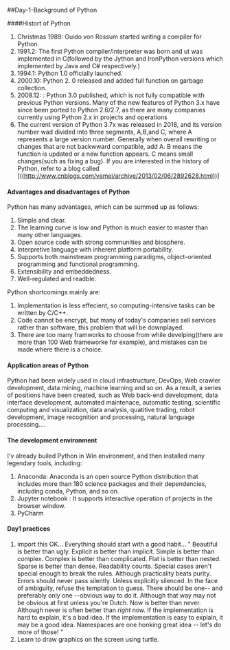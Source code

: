 
##Day-1-Background of Python

####Histort of Python

1. Christmas 1989: Guido von Rossum started writing a compiler for Python.
2. 1991.2: The first Python compiler/interpreter was born and ut was implemented in C(followed by the Jython and IronPython versions which implemented by Java and C# respectively.)
3. 1994.1: Python 1.0 officially launched.
4. 2000.10:  Python 2. 0 released and added full function on garbage collection.
5. 2008.12: : Python 3.0 published, which is not fully compatible with previous Python versions. Many of the new features of Python 3.x have since been ported to Python 2.6/2.7, as there are many companies currently using Python 2.x in projects and operations
6. The current version of Python 3.7x was released in 2018, and its version number wad divided into three segments, A,B,and C, where A represents a large version number. Generally when overall rewriting or changes that are not backwward compatible, add A. B means the function is updated or a new function appears. C means small changes(such as fixing a bug). If you are interested in the history of Python, refer to a blog called [<Python Brief History>((http://www.cnblogs.com/vamei/archive/2013/02/06/2892628.html))]

#### Advantages and disadvantages of Python

Python has many advantages, which can be summed up as follows:
1. Simple and clear. 
2. The learning curve is low and Python is much easier to master than many other languages.
3. Open source code with strong communities and biosphere.
4. Interpretive language with inherent platform portability. 
5. Supports both mainstream programming paradigms, object-oriented programming and functional programming. 
6. Extensibility and  embeddedness.
7. Well-regulated and readble. 

Python shortcomings mainly are:
1. Implementation is less effecient, so computing-intensive tasks can be written by C/C++.
2. Code cannot be encrypt,  but many of today's companies sell services rather than software, this problem that will be downplayed.
3. There are too many framworks to choose from while develping(there are more than 100 Web frameworke for example), and mistakes can be made where there is a choice.

#### Application areas of Python
Python had been widely used in cloud infrastructure, DevOps, Web crawler development, data mining, machine learning and so on. As a result, a series of positions have been created, such as Web back-end development, data interface development, automated maintenace, automatic testing, scientific computing and visualization, data analysis, quatitive trading, robot development, image recognition and processing, natural language processing....

#### The development environment
I'v already builed Python in Win environment, and then installed many legendary tools, including:
1. Anaconda: Anaconda is an open source Python distribution that includes more than 180 science packages and their dependencies, including conda, Python, and so on. 
2. Jupyter notebook : It supports interactive operation of projects in the browser window.
3. PyCharm


#### Day1 practices
1. import this 
   OK... Everything should start with a good habit...
	"
	Beautiful is better than ugly.
	Explicit is better than implicit.
	Simple is better than complex.
	Complex is better than complicated.
	Flat is better than nested.
	Sparse is better than dense.
	Readability counts.
	Special cases aren't special enough to break the rules.
	Although practicality beats purity.
	Errors should never pass silently.
	Unless explicitly silenced.
	In the face of ambiguity, refuse the temptation to guess.
	There should be one-- and preferably only one --obvious way to do it.
	Although that way may not be obvious at first unless you're Dutch.
	Now is better than never.
	Although never is often better than *right* now.
	If the implementation is hard to explain, it's a bad idea.
	If the implementation is easy to explain, it may be a good idea.
	Namespaces are one honking great idea -- let's do more of those!
	"
2. Learn to draw graphics on the screen using turtle.

